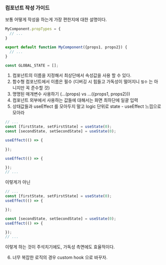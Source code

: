 ### 컴포넌트 작성 가이드

보통 어떻게 작성을 하는게 가장 편한지에 대한 설명이다.

```javascript
MyComponent.propTypes = {
  // ...
}

export default function MyComponent({props1, props2}) {
  // ...
}

const GLOBAL_STATE = [];
```

1. 컴포넌트의 이름을 지정해서 최상단에서 속성값을 사용 할 수 있다.
2. 함수형 컴포넌트에서 이름은 필수 (디버깅 시 힘들고 가독성이 떨어지니 `필수` 는 아니지만 꼭 준수할 것)
3. 명명된 매개변수 사용하기 (...(props) vs ...({props1, props2}))
4. 컴포넌트 외부에서 사용하는 값들에 대해서는 화면 최하단에 일괄 입력
5. 상태값들과 useEffect 를 모아두지 말고 logic 단위로 state - useEffect 느낌으로 모아라

```javascript
// ...
const [firstState, setFirstState] = useState(0);
const [secondState, setSecondState] = useState(0);

useEffect(() => {
  
});

useEffect(() => {

});
// ...
```

이렇게가 아닌

```javascript
// ...
const [firstState, setFirstState] = useState(0);
useEffect(() => {

});

const [secondState, setSecondState] = useState(0);
useEffect(() => {

});
// ...
```

이렇게 하는 것이 주석치기에도, 가독성 측면에도 효율적이다.

6. 너무 복잡한 로직의 경우 custom hook 으로 바꾸자.